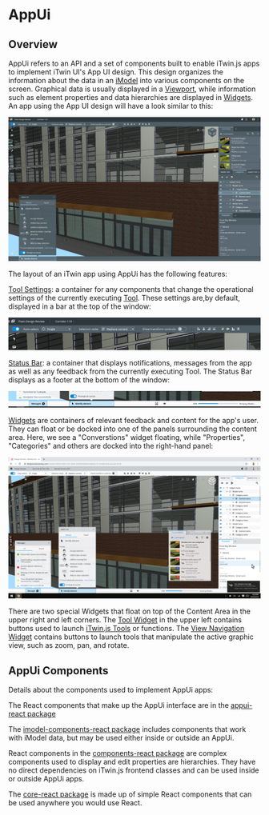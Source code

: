 # AppUi
## Overview

AppUi refers to an API and a set of components built to enable iTwin.js apps to implement iTwin UI's App UI design. This design organizes the information about the data in an [iModel](../../iModels) into various components on the screen. Graphical data is usually displayed in a [Viewport](../imodel-components/Viewport), while information such as element properties and data hierarchies are displayed in [Widgets](../Widgets). An app using the App UI design will have a look similar to this:

![AppUi](./images/AppUiDarkTheme.png)

The layout of an iTwin app using AppUi has the following features:

[Tool Settings](./appui-react/ToolSettings): a container for any components that change the operational settings of the currently executing [Tool](../frontend/Tools). These settings are,by default, displayed in a bar at the top of the window:

![ToolSettings](./images/ToolSettings.png)

[Status Bar](./appui-react/StatusBar): a container that displays notifications, messages from the app as well as any feedback from the currently executing Tool. The Status Bar displays as a footer at the bottom of the window:

![StatusBar](./images/StatusBar.png)

[Widgets](./appui-react/Widgets) are containers of relevant feedback and content for the app's user. They can float or be docked into one of the panels surrounding the content area. Here, we see a "Converstions" widget floating, while "Properties", "Categories" and others are docked into the right-hand panel:

![Widgets](./images/AppUiLightTheme.png)

There are two special Widgets that float on top of the Content Area in the upper right and left corners. The [Tool Widget](./appui-react/Widgets##ToolWidget) in the upper left contains buttons used to launch [iTwin.js Tools](../../frontend/Tools) or functions. The [View Navigation Widget](./appui-react/Widgets##NavigationWidget) contains buttons to launch tools that manipulate the active graphic view, such as zoom, pan, and rotate.

## AppUi Components

Details about the components used to implement AppUi apps:

The React components that make up the AppUi interface are in the [appui-react package](./appui-react/index)

The [imodel-components-react package](../imodel-components/index) includes components that work with iModel data, but may be used either inside or outside an AppUi.

React components in the [components-react package](../components-react/index) are complex components used to display and edit properties are hierarchies. They have no direct dependencies on iTwin.js frontend classes and can be used inside or outside AppUi apps.

The [core-react package](../core/index) is made up of simple React components that can be used anywhere you would use React.